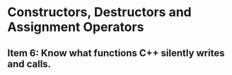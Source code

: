 # Constructors, Destructors and Assignment Operators

## Item 6: Know what functions C++ silently writes and calls.
